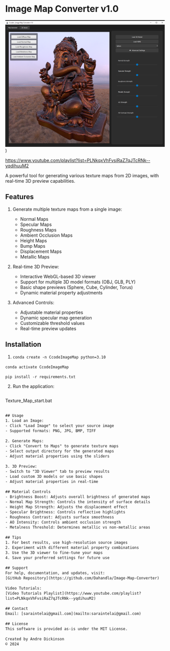# Image Map Converter v1.0


![image](https://github.com/Dahandla/Image-Map-Converter/blob/ef82f82da505ef16cf3c844ccd40007a8fe42d3c/resources/ScreenShot2.png))


https://www.youtube.com/playlist?list=PLNkqxVhFvsiRaZ7qJTcRNk--yqdihuuM2

A powerful tool for generating various texture maps from 2D images, with real-time 3D preview capabilities.

## Features
1. Generate multiple texture maps from a single image:
   - Normal Maps
   - Specular Maps
   - Roughness Maps
   - Ambient Occlusion Maps
   - Height Maps
   - Bump Maps
   - Displacement Maps
   - Metallic Maps

2. Real-time 3D Preview:
   - Interactive WebGL-based 3D viewer
   - Support for multiple 3D model formats (OBJ, GLB, PLY)
   - Basic shape previews (Sphere, Cube, Cylinder, Torus)
   - Dynamic material property adjustments

3. Advanced Controls:
   - Adjustable material properties
   - Dynamic specular map generation
   - Customizable threshold values
   - Real-time preview updates

## Installation
1. `conda create -n CcodeImageMap python=3.10`

`conda activate CcodeImageMap`

`pip install -r requirements.txt`
   
2. Run the application:
   ```
Texture_Map_start.bat
   ```

## Usage
1. Load an Image:
   - Click "Load Image" to select your source image
   - Supported formats: PNG, JPG, BMP, TIFF

2. Generate Maps:
   - Click "Convert to Maps" to generate texture maps
   - Select output directory for the generated maps
   - Adjust material properties using the sliders

3. 3D Preview:
   - Switch to "3D Viewer" tab to preview results
   - Load custom 3D models or use basic shapes
   - Adjust material properties in real-time

## Material Controls
- Brightness Boost: Adjusts overall brightness of generated maps
- Normal Map Strength: Controls the intensity of surface details
- Height Map Strength: Adjusts the displacement effect
- Specular Brightness: Controls reflective highlights
- Roughness Contrast: Adjusts surface smoothness
- AO Intensity: Controls ambient occlusion strength
- Metalness Threshold: Determines metallic vs non-metallic areas

## Tips
1. For best results, use high-resolution source images
2. Experiment with different material property combinations
3. Use the 3D viewer to fine-tune your maps
4. Save your preferred settings for future use

## Support
For help, documentation, and updates, visit:
[GitHub Repository](https://github.com/Dahandla/Image-Map-Converter) 

Video Tutorials:
[Video Tutorials Playlist](https://www.youtube.com/playlist?list=PLNkqxVhFvsiRaZ7qJTcRNk--yqdihuuM2)

## Contact
Email: [saraintelai@gmail.com](mailto:saraintelai@gmail.com)

## License
This software is provided as-is under the MIT License.

Created by Andre Dickinson
© 2024 
